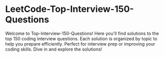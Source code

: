 # LeetCode-Top-Interview-150-Questions
Welcome to Top-Interview-150-Questions! Here you'll find solutions to the top 150 coding interview questions. Each solution is organized by topic to help you prepare efficiently. Perfect for interview prep or improving your coding skills. Dive in and explore the solutions!
